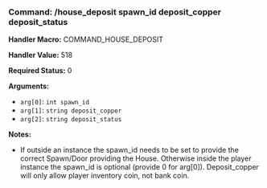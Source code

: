 ### Command: /house_deposit spawn_id deposit_copper deposit_status

**Handler Macro:** COMMAND_HOUSE_DEPOSIT

**Handler Value:** 518

**Required Status:** 0

**Arguments:**
- `arg[0]`: `int spawn_id`
- `arg[1]`: `string deposit_copper`
- `arg[2]`: `string deposit_status`

**Notes:**
- If outside an instance the spawn_id needs to be set to provide the correct Spawn/Door providing the House.  Otherwise inside the player instance the spawn_id is optional (provide 0 for arg[0]).  Deposit_copper will only allow player inventory coin, not bank coin.